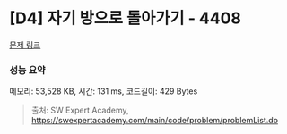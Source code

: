 # [D4] 자기 방으로 돌아가기 - 4408 

[문제 링크](https://swexpertacademy.com/main/code/problem/problemDetail.do?contestProbId=AWNcJ2sapZMDFAV8) 

### 성능 요약

메모리: 53,528 KB, 시간: 131 ms, 코드길이: 429 Bytes



> 출처: SW Expert Academy, https://swexpertacademy.com/main/code/problem/problemList.do